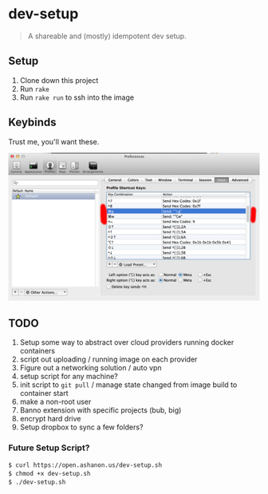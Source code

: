 # dev-setup

> A shareable and (mostly) idempotent dev setup.

## Setup

1. Clone down this project
2. Run `rake`
3. Run `rake run` to ssh into the image

## Keybinds

Trust me, you'll want these.

![osx keybinds](keybinds.png)

## TODO

1. Setup some way to abstract over cloud providers running docker containers
  1. script out uploading / running image on each provider
1. Figure out a networking solution / auto vpn
1. setup script for any machine?
1. init script to `git pull` / manage state changed from image build to container start
1. make a non-root user
1. Banno extension with specific projects (bub, big)
1. encrypt hard drive
1. Setup dropbox to sync a few folders?

### Future Setup Script?

```bash
$ curl https://open.ashanon.us/dev-setup.sh
$ chmod +x dev-setup.sh
$ ./dev-setup.sh
```

